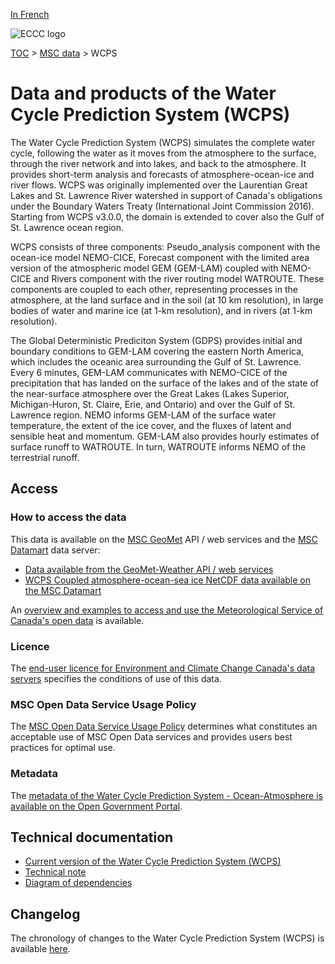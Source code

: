 [In French](readme_wcps_fr.md)

![ECCC logo](../../img_eccc-logo.png)

[TOC](../../readme_en.md) > [MSC data](../readme_en.md) > WCPS

# Data and products of the Water Cycle Prediction System (WCPS)

The Water Cycle Prediction System (WCPS) simulates the complete water cycle, following the water as it moves from the atmosphere to the surface, through the river network and into lakes, and back to the atmosphere. It provides short-term analysis and forecasts of atmosphere-ocean-ice and river flows. WCPS was originally implemented over the Laurentian Great Lakes and St. Lawrence River watershed in support of Canada's obligations under the Boundary Waters Treaty (International Joint Commission 2016). Starting from WCPS v3.0.0, the domain is extended to cover also the Gulf of St. Lawrence ocean region.

WCPS consists of three components: Pseudo_analysis component with the ocean-ice model NEMO-CICE, Forecast component with the limited area version of the atmospheric model GEM (GEM-LAM) coupled with NEMO-CICE and Rivers component with the river routing model WATROUTE. These components are coupled to each other, representing processes in the atmosphere, at the land surface and in the soil (at 10 km resolution), in large bodies of water and marine ice (at 1-km resolution), and in rivers (at 1-km resolution).

The Global Deterministic Prediciton System (GDPS) provides initial and boundary conditions to GEM-LAM covering the eastern North America, which includes the oceanic area surrounding the Gulf of St. Lawrence. Every 6 minutes, GEM-LAM communicates with NEMO-CICE of the precipitation that has landed on the surface of the lakes and of the state of the near-surface atmosphere over the Great Lakes (Lakes Superior, Michigan-Huron, St. Claire, Erie, and Ontario) and over the Gulf of St. Lawrence region. NEMO informs GEM-LAM of the surface water temperature, the extent of the ice cover, and the fluxes of latent and sensible heat and momentum. GEM-LAM also provides hourly estimates of surface runoff to WATROUTE. In turn, WATROUTE informs NEMO of the terrestrial runoff. 

## Access

### How to access the data 

This data is available on the [MSC GeoMet](../../msc-geomet/readme_en.md) API / web services and the [MSC Datamart](../../msc-datamart/readme_en.md) data server:

* [Data available from the GeoMet-Weather API / web services](../../msc-geomet/readme_en.md)
* [WCPS Coupled atmosphere-ocean-sea ice NetCDF data available on the MSC Datamart](readme_wcps-atm-ocean-datamart_en.md) 

An [overview and examples to access and use the Meteorological Service of Canada's open data](../../usage/readme_en.md) is available.

### Licence

The [end-user licence for Environment and Climate Change Canada's data servers](../../licence/readme_en.md) specifies the conditions of use of this data.

### MSC Open Data Service Usage Policy

The [MSC Open Data Service Usage Policy](../../usage-policy/readme_en.md) determines what constitutes an acceptable use of MSC Open Data services and provides users best practices for optimal use.

### Metadata

The [metadata of the Water Cycle Prediction System - Ocean-Atmosphere is available on the Open Government Portal](https://open.canada.ca/data/en/dataset/36129cbc-3997-4b8e-a8bf-5fb44492134d).

## Technical documentation

* [Current version of the Water Cycle Prediction System (WCPS)](https://collaboration.cmc.ec.gc.ca/cmc/CMOI/product_guide/docs/tech_specifications/tech_specifications_WCPS_e.pdf)
* [Technical note](https://collaboration.cmc.ec.gc.ca/cmc/CMOI/product_guide/docs/tech_notes/technote_wcps_e.pdf)
* [Diagram of dependencies](https://collaboration.cmc.ec.gc.ca/cmc/cmos/public_doc/msc-data/nwep-dependency-diagrams/system_WCPS_en.svg)

## Changelog 

The chronology of changes to the Water Cycle Prediction System (WCPS) is available [here](changelog_wcps_en.md).

